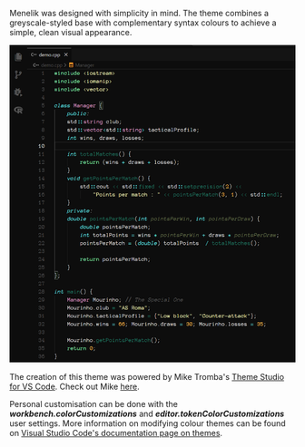 
Menelik was designed with simplicity in mind. The theme combines a greyscale-styled base with complementary syntax colours to achieve a simple, clean visual appearance.

![](https://github.com/Mansa-Muntari/menelik-theme-vscode/blob/main/screenshot.png)

The creation of this theme was powered by Mike Tromba's [Theme Studio for VS Code](https://themes.vscode.one/). Check out Mike [here](https://vscode.one/).

Personal customisation can be done with the ***workbench.colorCustomizations*** and ***editor.tokenColorCustomizations*** user settings. More information on modifying colour themes can be found on [Visual Studio Code's documentation page on themes](https://code.visualstudio.com/docs/getstarted/themes).
